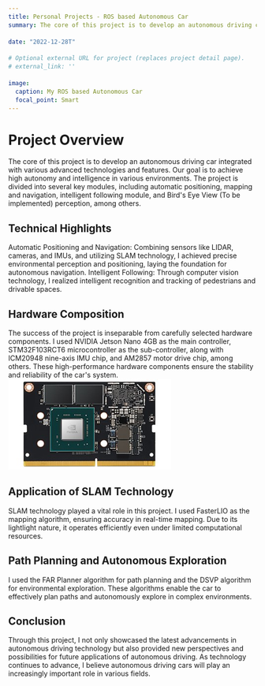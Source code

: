 ```yaml
---
title: Personal Projects - ROS based Autonomous Car
summary: The core of this project is to develop an autonomous driving car integrated with various advanced technologies and features.

date: "2022-12-28T"

# Optional external URL for project (replaces project detail page).
# external_link: ''

image:
  caption: My ROS based Autonomous Car
  focal_point: Smart
---
```



# Project Overview
The core of this project is to develop an autonomous driving car integrated with various advanced technologies and features. Our goal is to achieve high autonomy and intelligence in various environments. The project is divided into several key modules, including automatic positioning, mapping and navigation, intelligent following module, and Bird's Eye View (To be implemented) perception, among others.

## Technical Highlights
Automatic Positioning and Navigation: Combining sensors like LIDAR, cameras, and IMUs, and utilizing SLAM technology, I achieved precise environmental perception and positioning, laying the foundation for autonomous navigation.
Intelligent Following: Through computer vision technology, I realized intelligent recognition and tracking of pedestrians and drivable spaces.

## Hardware Composition
The success of the project is inseparable from carefully selected hardware components. I used NVIDIA Jetson Nano 4GB as the main controller, STM32F103RCT6 microcontroller as the sub-controller, along with ICM20948 nine-axis IMU chip, and AM2857 motor drive chip, among others. These high-performance hardware components ensure the stability and reliability of the car's system.
![Jetson Nano](content/project/3roscar/jetson.jpg)

## Application of SLAM Technology
SLAM technology played a vital role in this project. I used FasterLIO as the mapping algorithm, ensuring accuracy in real-time mapping. Due to its lightIight nature, it operates efficiently even under limited computational resources.

## Path Planning and Autonomous Exploration
I used the FAR Planner algorithm for path planning and the DSVP algorithm for environmental exploration. These algorithms enable the car to effectively plan paths and autonomously explore in complex environments.

## Conclusion
Through this project, I not only showcased the latest advancements in autonomous driving technology but also provided new perspectives and possibilities for future applications of autonomous driving. As technology continues to advance, I believe autonomous driving cars will play an increasingly important role in various fields.